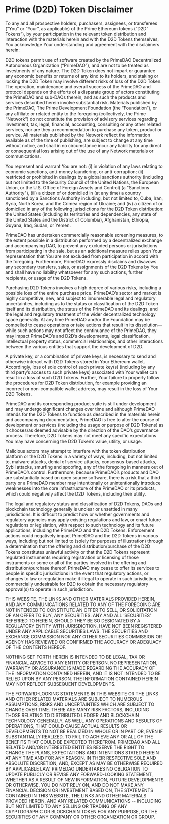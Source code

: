 # Prime (D2D) Token Disclaimer

To any and all prospective holders, purchasers, assignees, or transferees (“You” or “Your”, as applicable) of the Prime Ethereum tokens (“D2D” Tokens”), by your participation in the relevant token distribution and interaction with the materials herein and with the D2D Tokens themselves, You acknowledge Your understanding and agreement with the disclaimers herein:

D2D tokens permit use of software created by the PrimeDAO Decentralized Autonomous Organization (“PrimeDAO”), and are not to be treated as investments of any nature. The D2D Token does not impart or guarantee any economic benefits or returns of any kind to its holders, and staking or locking the D2D Token may involve different risks of loss of the D2D Token. The operation, maintenance and overall success of the PrimeDAO and protocol depends on the efforts of a disparate group of actors constituting the PrimeDAO and sub-DAOs therein, and as such the products and services described herein involve substantial risk. Materials published by the PrimeDAO, The Prime Development Foundation (the “Foundation”), or any affiliate or related entity to the foregoing (collectively, the Prime “Network”) do not constitute the provision of advisory services regarding investment, tax, legal, financial, accounting, consulting or any other related services, nor are they a recommendation to purchase any token, product or service. All materials published by the Network reflect the information available as of the time of publishing, are subject to change at any time without notice, and shall in no circumstance incur any liability for any direct or consequential loss arising out of the use of any Network materials or communications.

You represent and warrant You are not: (i) in violation of any laws relating to economic sanctions, anti-money laundering, or anti-corruption; (ii) restricted or prohibited in dealings by a global sanctions authority (including but not limited to the Security Council of the United Nations, the European Union, or the U.S. Office of Foreign Assets and Control) (a "Sanctions Authority"), (iii) a citizen of or domiciled in (at any time) a country sanctioned by a Sanctions Authority including, but not limited to, Cuba, Iran, Syria, North Korea, and the Crimea region of Ukraine; and (iv) a citizen of or domiciled in any of the following jurisdictions for the D2D Token distribution: the United States (including its territories and dependencies, any state of the United States and the District of Columbia), Afghanistan, Ethiopia, Guyana, Iraq, Sudan, or Yemen.

PrimeDAO has undertaken commercially reasonable screening measures, to the extent possible in a distribution performed by a decentralized exchange and accompanying DAO, to prevent any excluded persons or jurisdictions from participating in the sale, but as an additional measure relies upon Your representation that You are not excluded from participation in accord with the foregoing. Furthermore, PrimeDAO expressly disclaims and disavows any secondary transfers, sales, or assignments of the D2D Tokens by You and shall have no liability whatsoever for any such actions, further recipients, or usage of the D2D Tokens.

Purchasing D2D Tokens involves a high degree of various risks, including a possible loss of the entire purchase price. PrimeDAO’s sector and market is highly competitive, new, and subject to innumerable legal and regulatory uncertainties, including as to the status or classification of the D2D Token itself and its distribution, the status of the PrimeDAO and its dealings, and the legal and regulatory treatment of the wider decentralized technology space generally. ​At any time PrimeDAO and/or the Foundation may be compelled to cease operations or take actions that result in its dissolution—while such actions may not affect the continuance of the PrimeDAO, they may impact PrimeDAO’s and D2D’s developments, legal classification, intellectual property status, commercial relationships, and other interactions between the various entities that support the development of D2D. ​

A private key, or a combination of private keys, is necessary to send and otherwise interact with D2D Tokens stored in Your Ethereum wallet. Accordingly, loss of sole control of such private key(s) (including by any third party’s access to such private keys) associated with Your wallet can result in a loss of such D2D Tokens. Further, Your failure to properly follow the procedures for D2D Token distribution, for example providing an incorrect or non-compatible wallet address, may result in the loss of Your D2D Tokens. ​​

PrimeDAO and its corresponding product suite is still under development and may undergo significant changes over time and although PrimeDAO intends for the D2D Tokens to function as described in the materials herein and accompanying documentation, PrimeDAO is free to alter the course of development or services (including the usage or purpose of D2D Tokens) as it chooses/as deemed advisable by the direction of the DAO’s governance process. Therefore, D2D Tokens may not meet any specific expectations You may have concerning the D2D Token’s value, utility, or usage. ​

Malicious actors may attempt to interfere with the token distribution platform or the D2D Tokens in a variety of ways, including, but not limited to, malware attacks, denial of service attacks, consensus-based attacks, Sybil attacks, smurfing and spoofing, any of the foregoing in manners out of PrimeDAO’s control. Furthermore, because PrimeDAO’s products and DAO are substantially based on open source software, there is a risk that a third party or a PrimeDAO member may intentionally or unintentionally introduce weaknesses into the core infrastructure of the PrimeDAO or its products, which could negatively affect the D2D Tokens, including their utility.

The legal and regulatory status and classification of D2D Tokens, DAOs and blockchain technology generally is unclear or unsettled in many jurisdictions. It is difficult to predict how or whether governments and regulatory agencies may apply existing regulations and law, or enact future regulations or legislation, with respect to such technology and its future applications, including the PrimeDAO and the D2D Tokens. Enforcement actions could negatively impact PrimeDAO and the D2D Tokens in various ways, including but not limited to (solely for purposes of illustration) through a determination that the offering and distribution/purchase of the D2D Tokens constitutes unlawful activity or that the D2D Tokens represent regulated instruments requiring registration or licensing of those instruments or some or all of the parties involved in the offering and distribution/purchase thereof. PrimeDAO may cease to offer its services to people in specific jurisdictions in the event that regulatory actions, or changes to law or regulation make it illegal to operate in such jurisdiction, or commercially undesirable for D2D to obtain the necessary regulatory approval(s) to operate in such jurisdiction.

THIS WEBSITE, THE LINKS AND OTHER MATERIALS PROVIDED HEREIN, AND ANY COMMUNICATIONS RELATED TO ANY OF THE FOREGOING ARE NOT INTENDED TO CONSTITUTE AN OFFER TO SELL, OR SOLICITATION OF AN OFFER TO BUY, ANY SECURITIES. ANY AND ALL ‘SECURITIES’ REFERRED TO HEREIN, SHOULD THEY BE SO DESIGNATED BY A REGULATORY ENTITY WITH JURISDICTION, HAVE NOT BEEN REGISTERED UNDER ANY APPLICABLE SECURITIES LAWS. THE SECURITIES AND EXCHANGE COMMISSION NOR ANY OTHER SECURITIES COMMISSION OR AGENCY HAS REVIEWED OR CONFIRMED THE ACCURACY OR ADEQUACY OF THE CONTENTS HEREOF.

NOTHING SET FORTH HEREIN IS INTENDED TO BE LEGAL, TAX OR FINANCIAL ADVICE TO ANY ENTITY OR PERSON. NO REPRESENTATION, WARRANTY OR ASSURANCE IS MADE REGARDING THE ACCURACY OF THE INFORMATION CONTAINED HEREIN, AND IT IS NOT INTENDED TO BE RELIED UPON BY ANY PERSON. THE INFORMATION CONTAINED HEREIN MAY NOT REFLECT SUBSEQUENT DEVELOPMENTS.

THE FORWARD-LOOKING STATEMENTS IN THIS WEBSITE OR THE LINKS AND OTHER RELATED MATERIALS ARE SUBJECT TO NUMEROUS ASSUMPTIONS, RISKS AND UNCERTAINTIES WHICH ARE SUBJECT TO CHANGE OVER TIME. THERE ARE MANY RISK FACTORS, INCLUDING THOSE RELATING TO DISTRIBUTED LEDGER AND BLOCKCHAIN TECHNOLOGY GENERALLY, AS WELL ANY OPERATIONS AND RESULTS OF OPERATIONS, THAT COULD CAUSE ACTUAL RESULTS OR DEVELOPMENTS TO NOT BE REALIZED IN WHOLE OR IN PART OR, EVEN IF SUBSTANTIALLY REALIZED, TO FAIL TO ACHIEVE ANY OR ALL OF THE BENEFITS THAT COULD BE EXPECTED THEREFROM. PRIMEDAO AND ALL RELATED AND/OR INTERESTED ENTITIES RESERVE THE RIGHT TO CHANGE THE PLANS, EXPECTATIONS AND INTENTIONS STATED HEREIN AT ANY TIME AND FOR ANY REASON, IN THEIR RESPECTIVE SOLE AND ABSOLUTE DISCRETION, AND, EXCEPT AS MAY BE OTHERWISE REQUIRED BY APPLICABLE LAW. PRIMEDAO UNDERTAKES NO OBLIGATION TO UPDATE PUBLICLY OR REVISE ANY FORWARD-LOOKING STATEMENT, WHETHER AS A RESULT OF NEW INFORMATION, FUTURE DEVELOPMENTS OR OTHERWISE. YOU DO NOT RELY ON, AND DO NOT MAKE ANY FINANCIAL DECISION OR INVESTMENT BASED ON, THE STATEMENTS CONTAINED IN THIS WEBSITE, THE LINKS AND OTHER MATERIALS PROVIDED HEREIN, AND ANY RELATED COMMUNICATIONS -- INCLUDING BUT NOT LIMITED TO ANY SELLING OR TRADING OF ANY CRYPTOGRAPHIC OR BLOCKCHAIN TOKEN FOR ANY PURPOSE, OR THE SECURITIES OF ANY COMPANY OR OTHER ORGANIZATION OR GROUP.
